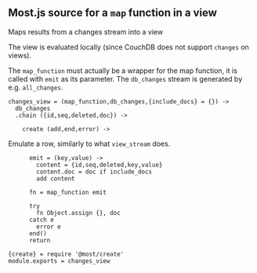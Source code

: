 Most.js source for a `map` function in a view
---------

Maps results from a changes stream into a view

The view is evaluated locally (since CouchDB does not support `changes` on views).

The `map_function` must actually be a wrapper for the map function, it is called with `emit` as its parameter.
The `db_changes` stream is generated by e.g. `all_changes`.

    changes_view = (map_function,db_changes,{include_docs} = {}) ->
      db_changes
      .chain ({id,seq,deleted,doc}) ->

        create (add,end,error) ->

Emulate a row, similarly to what `view_stream` does.

          emit = (key,value) ->
            content = {id,seq,deleted,key,value}
            content.doc = doc if include_docs
            add content

          fn = map_function emit

          try
            fn Object.assign {}, doc
          catch e
            error e
          end()
          return

    {create} = require '@most/create'
    module.exports = changes_view
